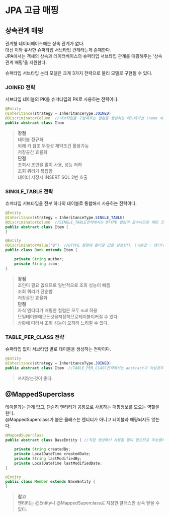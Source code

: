 # JPA 고급 매핑
## 상속관계 매핑
관계형 데이터베이스에는 상속 관계가 없다.  
대신 이와 유사한 슈퍼타입 서브타입 관계라는게 존재한다.  
JPA에서는 객체의 상속과 데이터베이스의 슈퍼타입 서브타입 관계를 매핑해주는 '상속관계 매핑'을 지원한다.  
  
슈퍼타입 서브타입 논리 모델은 크게 3가지 전략으로 물리 모델로 구현될 수 있다.
### JOINED 전략
서브타입 테이블의 PK를 슈퍼타입의 PK로 사용하는 전략이다.  
```java
@Entity
@Inheritance(strategy = InheritanceType.JOINED)
@DiscriminatorColumn  //서브타입을 구분해주는 컬럼을 생성하는 에노테이션 (name 속성의 기본값은 DTYPE)
public abstract class Item 
```
> **장점**  
테이블 정규화  
외래 키 참조 무결성 제약조건 활용가능  
저장공간 효율화  
**단점**  
조회시 조인을 많이 사용, 성능 저하  
조회 쿼리가 복잡함  
데이터 저장시 INSERT SQL 2번 호출  

### SINGLE_TABLE 전략
슈퍼타입 서브타입을 전부 하나의 테이블로 통합해서 사용하는 전략이다.  
```java
@Entity
@Inheritance(strategy = InheritanceType.SINGLE_TABLE)
@DiscriminatorColumn  //SINGLE_TABLE전략에서는 DTYPE 컬럼이 필수이므로 해당 코드가 없어도 자동으로 들어간다.
public abstract class Item {
}

@Entity
@DiscriminatorValue("B")  //DTYPE 컬럼에 들어갈 값을 설정한다. (기본값 : 엔티티의 이름)
public class Book extends Item {

    private String author;
    private String isbn;
}
```
> **장점**  
조인이 필요 없으므로 일반적으로 조회 성능이 빠름  
조회 쿼리가 단순함  
저장공간 효율화  
**단점**  
자식 엔티티가 매핑한 컬럼은 모두 null 허용  
단일테이블에모든것을저장하므로테이블이커질 수 있다.  
상황에 따라서 조회 성능이 오히려 느려질 수 있다.

### TABLE_PER_CLASS 전략
슈퍼타입 없이 서브타입 별로 테이블을 생성하는 전략이다.  
```java
@Entity
@Inheritance(strategy = InheritanceType.JOINED)
public abstract class Item  //TABLE_PER_CLASS전략에서는 abstract가 아닐경우 Item클래스도 엔티티로 생성이 되기 때문에 직접 사용할 일이없다면 abstract를 하자
```
> 쓰지않는것이 좋다.  

## @MappedSuperclass
테이블과는 관계 없고, 단순히 엔티티가 공통으로 사용하는 매핑정보를 모으는 역할을 한다.  
@MappedSuperclass가 붙은 클래스는 엔티티가 아니고 테이블과 매핑되지도 않는다.  
```java
@MappedSuperclass
public abstract class BaseEntity { //직접 생성해서 사용할 일이 없으므로 추상클래스 권장

    private String createdBy;
    private LocalDateTime createdDate;
    private String lastModifiedBy;
    private LocalDateTime lastModifiedDate;
}
```
```java
@Entity
public class Member extends BaseEntity {
}
```
> **참고**  
엔티티는 @Entity나 @MappedSuperclass로 지정한 클래스만 상속 받을 수 있다.  


